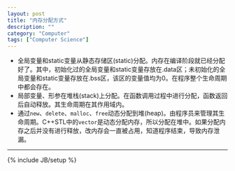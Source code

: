 ```yaml
---
layout: post
title: "内存分配方式"
description: ""
category: "Computer"
tags: ["Computer Science"]
---
```


+ 全局变量和static变量从静态存储区(static)分配。内存在编译阶段就已经分配好了。其中，初始化过的全局变量和static变量存放在.data区；未初始化的全局变量和static变量存放在.bss区，该区的变量值均为0。在程序整个生命周期中都会存在。
+ 局部变量、形参在堆栈(stack)上分配。在函数调用过程中进行分配，函数返回后自动释放。其生命周期在其作用域内。
+ 通过`new`、`delete`、`malloc`、`free`动态分配到堆(heap)。由程序员来管理其生命周期。C++STL中的`vector`是动态分配内存，所以分配在堆中。如果分配内存之后并没有进行释放，改内存会一直被占用，知道程序结束，导致内存泄漏。

---

{% include JB/setup %}
